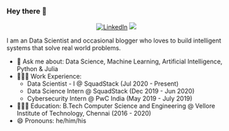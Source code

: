 ### Hey there 👋

<p align="center">
  <a href="https://www.linkedin.com/in/linksumitsaha/" target="_blank"><img src="https://img.shields.io/badge/linkedin-%230077B5.svg?&style=for-the-badge&logo=linkedin&logoColor=white" alt="LinkedIn"></a>
  <a href="https://medium.com/@_sumitsaha_" target="_blank"><img src="https://img.shields.io/badge/medium-%2312100E.svg?&style=for-the-badge&logo=medium&logoColor=white"></a>
</p>

I am an Data Scientist and occasional blogger who loves to build intelligent systems that solve real world problems. 

- 💬 Ask me about: Data Science, Machine Learning, Artificial Intelligence, Python & Julia
- 🧑🏽‍💻 Work Experience:
  - Data Scientist - I @ SquadStack (Jul 2020 - Present)
  - Data Science Intern @ SquadStack (Dec 2019 - Jun 2020)
  - Cybersecurity Intern @ PwC India (May 2019 - July 2019)
- 🧑🏾‍🎓 Education: B.Tech Computer Science and Engineering @ Vellore Institute of Technology, Chennai (2016 - 2020)
- 😄 Pronouns: he/him/his
